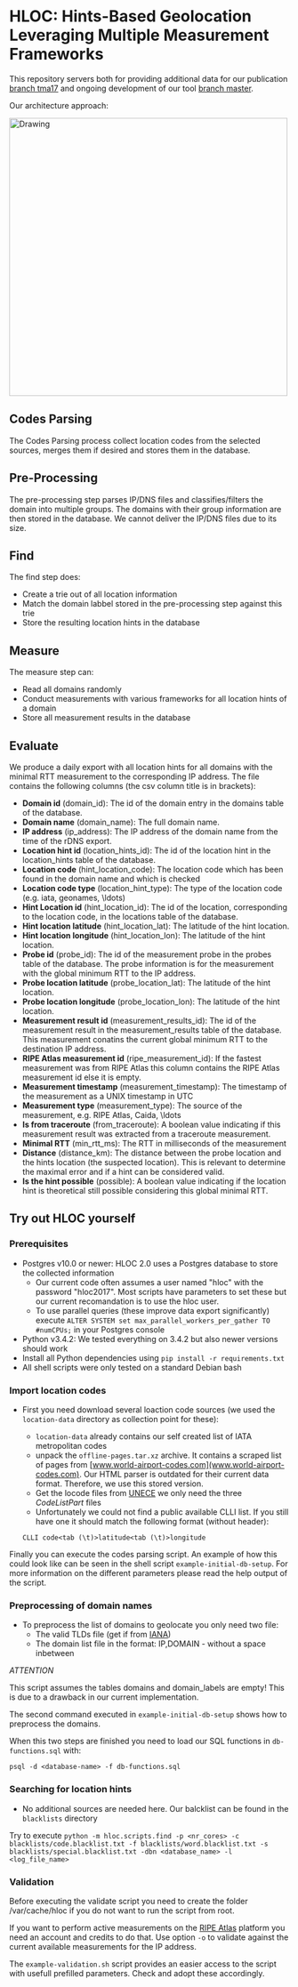 # HLOC: Hints-Based Geolocation Leveraging Multiple Measurement Frameworks

This repository servers both for providing additional data for our publication [branch tma17](https://github.com/tumi8/hloc/tree/tma17) and ongoing development of our tool [branch master](https://github.com/tumi8/hloc).

Our architecture approach:

<img src="images/schema.jpg" alt="Drawing" width=500 />

## Codes Parsing

The Codes Parsing process collect location codes from the selected sources, merges them if desired and stores them in the database.

## Pre-Processing

The pre-processing step parses IP/DNS files and classifies/filters the domain into multiple groups. The domains with their group information are then stored in the database.
We cannot deliver the IP/DNS files due to its size.

## Find

The find step does:

* Create a trie out of all location information
* Match the domain labbel stored in the pre-processing step against this trie
* Store the resulting location hints in the database

## Measure

The measure step can:

* Read all domains randomly
* Conduct measurements with various frameworks for all location hints of a domain
* Store all measurement results in the database

## Evaluate

We produce a daily export with all location hints for all domains with the minimal RTT measurement to the corresponding IP address.
The file contains the following columns (the csv column title is in brackets):

* **Domain id** (domain\_id): The id of the domain entry in the domains table of the database.
* **Domain name** (domain\_name): The full domain name.
* **IP address** (ip\_address): The IP address of the domain name from the time of the rDNS export.
* **Location hint id** (location\_hints\_id): The id of the location hint in the location\_hints table of the database.
* **Location code** (hint\_location\_code): The location code which has been found in the domain name and which is checked
* **Location code type** (location\_hint\_type): The type of the location code (e.g. iata, geonames, \ldots)
* **Hint Location id** (hint\_location\_id): The id of the location, corresponding to the location code, in the locations table of the database.
* **Hint location latitude** (hint\_location\_lat): The latitude of the hint location.
* **Hint location longitude** (hint\_location\_lon): The latitude of the hint location.
* **Probe id** (probe\_id): The id of the measurement probe in the probes table of the database. The probe information is for the measurement with the global minimum RTT to the IP address.
* **Probe location latitude** (probe\_location\_lat): The latitude of the hint location.
* **Probe location longitude** (probe\_location\_lon): The latitude of the hint location.
* **Measurement result id** (measurement\_results\_id): The id of the measurement result in the measurement\_results table of the database. This measurement conatins the current global minimum RTT to the destination IP address.
* **RIPE Atlas measurement id** (ripe\_measurement\_id): If the fastest measurement was from RIPE Atlas this column contains the RIPE Atlas measurement id else it is empty.
* **Measurement timestamp** (measurement\_timestamp): The timestamp of the measurement as a UNIX timestamp in UTC
* **Measurement type** (measurement\_type): The source of the measurement, e.g. RIPE Atlas, Caida, \ldots
* **Is from traceroute** (from\_traceroute): A boolean value indicating if this measurement result was extracted from a traceroute measurement.
* **Minimal RTT** (min\_rtt\_ms): The RTT in milliseconds of the measurement
* **Distance** (distance\_km): The distance between the probe location and the hints location (the suspected location). This is relevant to determine the maximal error and if a hint can be considered valid.
* **Is the hint possible** (possible): A boolean value indicating if the location hint is theoretical still possible considering this global minimal RTT.

## Try out HLOC yourself

### Prerequisites

- Postgres v10.0 or newer: HLOC 2.0 uses a Postgres database to store the collected information
    - Our current code often assumes a user named "hloc" with the password "hloc2017". Most scripts have parameters to set these but our current recomandation is to use the hloc user.
    - To use parallel queries (these improve data export significantly) execute `ALTER SYSTEM set max_parallel_workers_per_gather TO #numCPUs;` in your Postgres console
- Python v3.4.2: We tested everything on 3.4.2 but also newer versions should work
- Install all Python dependencies using `pip install -r requirements.txt`
- All shell scripts were only tested on a standard Debian bash

### Import location codes

- First you need download several loaction code sources (we used the `location-data` directory as collection point for these):
    - `location-data` already contains our self created list of IATA metropolitan codes
    - unpack the `offline-pages.tar.xz` archive. It contains a scraped list of pages from [www.world-airport-codes.com](www.world-airport-codes.com). 
    Our HTML parser is outdated for their current data format. Therefore, we use this stored version.
    - Get the locode files from [UNECE](https://www.unece.org/cefact/codesfortrade/codes_index.html) we only need the three *CodeListPart* files
    - Unfortunately we could not find a public available CLLI list. If you still have one it should match the following format (without header):
    
    ```
    CLLI code<tab (\t)>latitude<tab (\t)>longitude
    ```

Finally you can execute the codes parsing script. An example of how this could look like can be seen in the shell script `example-initial-db-setup`.
For more information on the different parameters please read the help output of the script.
    
### Preprocessing of domain names

- To preprocess the list of domains to geolocate you only need two file:
    - The valid TLDs file (get if from [IANA](http://data.iana.org/TLD/tlds-alpha-by-domain.txt))
    - The domain list file in the format:
    IP,DOMAIN - without a space inbetween
    
*ATTENTION*

This script assumes the tables domains and domain_labels are empty! 
This is due to a drawback in our current implementation.

The second command executed in `example-initial-db-setup` shows how to preprocess the domains.
    
When this two steps are finished you need to load our SQL functions in `db-functions.sql` with:

`psql -d <database-name> -f db-functions.sql`    

### Searching for location hints

- No additional sources are needed here. Our balcklist can be found in the `blacklists` directory

Try to execute `python -m hloc.scripts.find -p <nr_cores> -c blacklists/code.blacklist.txt -f blacklists/word.blacklist.txt -s blacklists/special.blacklist.txt -dbn <database_name> -l <log_file_name>`

### Validation

Before executing the validate script you need to create the folder /var/cache/hloc if you do not want to run the script from root.

If you want to perform active measurements on the [RIPE Atlas](https://atlas.ripe.net) platform you need an account and credits to do that.
Use option `-o` to validate against the current available measurements for the IP address.

The `example-validation.sh` script provides an easier access to the script with usefull prefilled parameters.
Check and adopt these accordingly.
